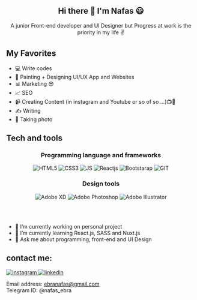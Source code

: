<h2 align="center">
 Hi there 👋 I'm Nafas 😃
</h2>
<p align="center">
 A junior Front-end developer and UI Designer but Progress at work is the priority in my life ✌
</p>

## My Favorites
 - 💻 Write codes
 - 🎨 Painting + Designing UI/UX App and Websites 
 - 📊 Marketing 😎
 - 📈 SEO 
 - 📹 Creating Content (in instagram and Youtube or so of so ...)📺🤩
 - ✍ Writing 
 - 📸 Taking photo

## Tech and tools
<div align="center">
 <h3 align="center">Programming language and frameworks</h3>
 <img alt="HTML5" src="https://img.shields.io/badge/html5-%23E34F26.svg?style=for-the-badge&logo=html5&logoColor=white"/> <img alt="CSS3" src="https://img.shields.io/badge/CSS3-1572B6?style=for-the-badge&logo=css3&logoColor=white"/> <img alt="JS" src="https://img.shields.io/badge/JavaScript-323330?style=for-the-badge&logo=javascript&logoColor=F7DF1E"/>  <img alt="Reactjs" src="https://img.shields.io/badge/React-20232A?style=for-the-badge&logo=react&logoColor=61DAFB"/>  <img alt="Bootstarap" src="https://img.shields.io/badge/Bootstrap-563D7C?style=for-the-badge&logo=bootstrap&logoColor=white"/> <img alt="GIT" src="https://img.shields.io/badge/Git-F05032?style=for-the-badge&logo=git&logoColor=white"/> 
</div>

<div align="center">
 <h3> Design tools </h3>
 <img alt="Adobe XD" src="https://img.shields.io/badge/adobexd-%23FF26BE.svg?style=for-the-badge&logo=adobexd&logoColor=white"/> <img alt="Adobe Photoshop" src="https://img.shields.io/badge/adobephotoshop-%2331A8FF.svg?style=for-the-badge&logo=adobephotoshop&logoColor=white"/>  <img alt="Adobe Illustrator" src="https://img.shields.io/badge/adobeillustrator-%23FF9A00.svg?style=for-the-badge&logo=adobeillustrator&logoColor=white"/>
</div>

<br /><br />

- 🔭 I’m currently working on personal project 
- 🌱 I’m currently learning React.js, SASS and Nuxt.js
- 💬 Ask me about programming, front-end and UI Design


## contact me:
<a href="https://www.instagram.com/nafas_ebra/">
<img alt="instagram" src="https://img.shields.io/badge/Instagram-E4405F?style=for-the-badge&logo=instagram&logoColor=white"/>
</a> 
<a href="https://www.linkedin.com/in/nafiseh-ebrahimi-325653189/">
<img alt="linkedin" src="https://img.shields.io/badge/LinkedIn-0077B5?style=for-the-badge&logo=linkedin&logoColor=white" />
</a> 

<br />

Email address: ebranafas@gmail.com
<br />
Telegram ID: @nafas_ebra
